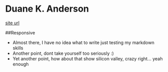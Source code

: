 # Duane K. Anderson

[site url](http://dkanderson.com)

##Responsive 

* Almost there, I have no idea what to write just testing my markdown skills 
* Another point, dont take yourself too seriously :)
* Yet another point, how about that show silicon valley, crazy right... yeah enough
